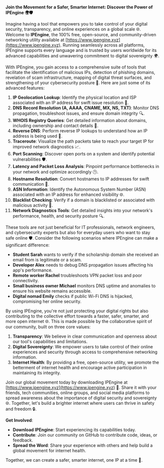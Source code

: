 **Join the Movement for a Safer, Smarter Internet: Discover the Power of IPEngine 🌍🛡️**

Imagine having a tool that empowers you to take control of your digital security, transparency, and online experiences on a global scale 🌐. Welcome to **IPEngine**, the 100% free, open-source, and community-driven networking utility available at [https://www.ipengine.xyz](https://www.ipengine.xyz). Running seamlessly across all platforms, IPEngine supports every language and is trusted by users worldwide for its advanced capabilities and unwavering commitment to digital sovereignty 🌍.

With IPEngine, you gain access to a comprehensive suite of tools that facilitate the identification of malicious IPs, detection of phishing domains, revelation of scam infrastructure, mapping of digital threat surfaces, and strengthening of your cybersecurity posture 🔐. Here are just some of its advanced features:

1.  **IP Geolocation Lookup**: Identify the physical location and ISP associated with an IP address for swift issue resolution 📡.
2.  **DNS Record Resolution (A, AAAA, CNAME, MX, NS, TXT)**: Monitor DNS propagation, troubleshoot issues, and ensure domain integrity 🔍.
3.  **WHOIS Registry Queries**: Get detailed information about domains, including ownership and contact details 🚀.
4.  **Reverse DNS**: Perform reverse IP lookups to understand how an IP address is being used 🔑.
5.  **Traceroute**: Visualize the path packets take to reach your target IP for improved network diagnostics 📈.
6.  **Port Scanning**: Discover open ports on a system and identify potential vulnerabilities 🛡️.
7.  **Latency and Packet Loss Analysis**: Pinpoint performance bottlenecks in your network and optimize accordingly 🕒.
8.  **Hostname Resolution**: Convert hostnames to IP addresses for swift communication 🔗.
9.  **ASN Information**: Identify the Autonomous System Number (ASN) associated with an IP address for enhanced visibility 🌐.
10. **Blacklist Checking**: Verify if a domain is blacklisted or associated with malicious activity 🚫.
11. **Network Diagnostics Tools**: Get detailed insights into your network's performance, health, and security posture 🔍.

These tools are not just beneficial for IT professionals, network engineers, and cybersecurity experts but also for everyday users who want to stay safe online 🛡️. Consider the following scenarios where IPEngine can make a significant difference:

*   **Student Sarah** wants to verify if the scholarship domain she received an email from is legitimate or a scam.
*   **Developer Alex** needs to debug DNS propagation issues affecting his app's performance.
*   **Remote worker Rachel** troubleshoots VPN packet loss and poor connectivity.
*   **Small business owner Michael** monitors DNS uptime and anomalies to ensure his website remains accessible.
*   **Digital nomad Emily** checks if public Wi-Fi DNS is hijacked, compromising her online security.

By using IPEngine, you're not just protecting your digital rights but also contributing to the collective effort towards a faster, safer, smarter, and more open internet 🌐. This is made possible by the collaborative spirit of our community, built on three core values:

1.  **Transparency**: We believe in clear communication and openness about our tool's capabilities and limitations.
2.  **Digital Sovereignty**: We empower users to take control of their online experiences and security through access to comprehensive networking information.
3.  **Internet Health**: By providing a free, open-source utility, we promote the betterment of internet health and encourage active participation in maintaining its integrity.

Join our global movement today by downloading IPEngine at [https://www.ipengine.xyz](https://www.ipengine.xyz) 🚀. Share it with your friends, tech communities, online groups, and social media platforms to spread awareness about the importance of digital security and sovereignty 🌐. Together, let's build a brighter internet where users can thrive in safety and freedom 🔒.

**Get Involved**:

*   **Download IPEngine**: Start experiencing its capabilities today.
*   **Contribute**: Join our community on GitHub to contribute code, ideas, or feedback.
*   **Spread the Word**: Share your experience with others and help build a global movement for internet health.

Together, we can create a safer, smarter internet, one IP at a time 🔗.